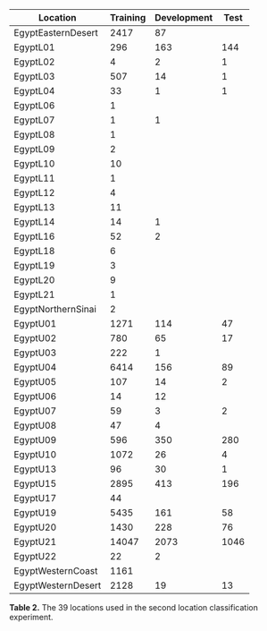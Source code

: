 | Location               | Training | Development | Test  |
|------------------------|----------|-------------|-------|
| EgyptEasternDesert     | 2417     | 87          |       |
| EgyptL01               | 296      | 163         | 144   |
| EgyptL02               | 4        | 2           | 1     |
| EgyptL03               | 507      | 14          | 1     |
| EgyptL04               | 33       | 1           | 1     |
| EgyptL06               | 1        |             |       |
| EgyptL07               | 1        | 1           |       |
| EgyptL08               | 1        |             |       |
| EgyptL09               | 2        |             |       |
| EgyptL10               | 10       |             |       |
| EgyptL11               | 1        |             |       |
| EgyptL12               | 4        |             |       |
| EgyptL13               | 11       |             |       |
| EgyptL14               | 14       | 1           |       |
| EgyptL16               | 52       | 2           |       |
| EgyptL18               | 6        |             |       |
| EgyptL19               | 3        |             |       |
| EgyptL20               | 9        |             |       |
| EgyptL21               | 1        |             |       |
| EgyptNorthernSinai     | 2        |             |       |
| EgyptU01               | 1271     | 114         | 47    |
| EgyptU02               | 780      | 65          | 17    |
| EgyptU03               | 222      | 1           |       |
| EgyptU04               | 6414     | 156         | 89    |
| EgyptU05               | 107      | 14          | 2     |
| EgyptU06               | 14       | 12          |       |
| EgyptU07               | 59       | 3           | 2     |
| EgyptU08               | 47       | 4           |       |
| EgyptU09               | 596      | 350         | 280   |
| EgyptU10               | 1072     | 26          | 4     |
| EgyptU13               | 96       | 30          | 1     |
| EgyptU15               | 2895     | 413         | 196   |
| EgyptU17               | 44       |             |       |
| EgyptU19               | 5435     | 161         | 58    |
| EgyptU20               | 1430     | 228         | 76    |
| EgyptU21               | 14047    | 2073        | 1046  |
| EgyptU22               | 22       | 2           |       |
| EgyptWesternCoast      | 1161     |             |       |
| EgyptWesternDesert     | 2128     | 19          | 13    |

**Table 2.** The 39 locations used in the second location classification experiment.
